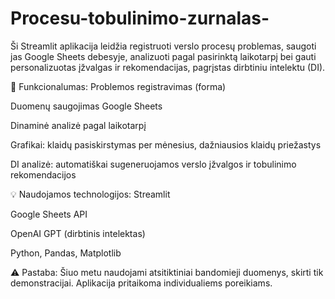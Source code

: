 # Procesu-tobulinimo-zurnalas-
Ši Streamlit aplikacija leidžia registruoti verslo procesų problemas, saugoti jas Google Sheets debesyje, analizuoti pagal pasirinktą laikotarpį bei gauti personalizuotas įžvalgas ir rekomendacijas, pagrįstas dirbtiniu intelektu (DI).

🔧 Funkcionalumas:
Problemos registravimas (forma)

Duomenų saugojimas Google Sheets

Dinaminė analizė pagal laikotarpį

Grafikai: klaidų pasiskirstymas per mėnesius, dažniausios klaidų priežastys

DI analizė: automatiškai sugeneruojamos verslo įžvalgos ir tobulinimo rekomendacijos

💡 Naudojamos technologijos:
Streamlit

Google Sheets API

OpenAI GPT (dirbtinis intelektas)

Python, Pandas, Matplotlib

⚠️ Pastaba:
Šiuo metu naudojami atsitiktiniai bandomieji duomenys, skirti tik demonstracijai. Aplikacija pritaikoma individualiems poreikiams.

